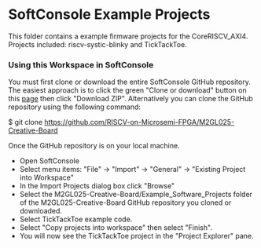 # SoftConsole Example Projects
This folder contains a example firmware projects for the CoreRISCV_AXI4.
Projects included: riscv-systic-blinky and TickTackToe.

### Using this Workspace in SoftConsole
You must first clone or download the entire SoftConsole GitHub repository. The easiest approach is to click the green "Clone or download" button on this [page](https://github.com/RISCV-on-Microsemi-FPGA/M2GL025-Creative-Board) then click "Download ZIP".
Alternatively you can clone the GitHub repository using the following command:

   $ git clone https://github.com/RISCV-on-Microsemi-FPGA/M2GL025-Creative-Board

Once the GitHub repository is on your local machine.
* Open SoftConsole
* Select menu items: "File" -> "Import" -> "General" -> "Existing Project into Workspace"
* In the Import Projects dialog box click "Browse"
* Select the M2GL025-Creative-Board/Example_Software_Projects folder of the M2GL025-Creative-Board GitHub repository you cloned or downloaded.
* Select TickTackToe example code.
* Select "Copy projects into workspace" then select "Finish".
* You will now see the TickTackToe project in the "Project Explorer" pane.

